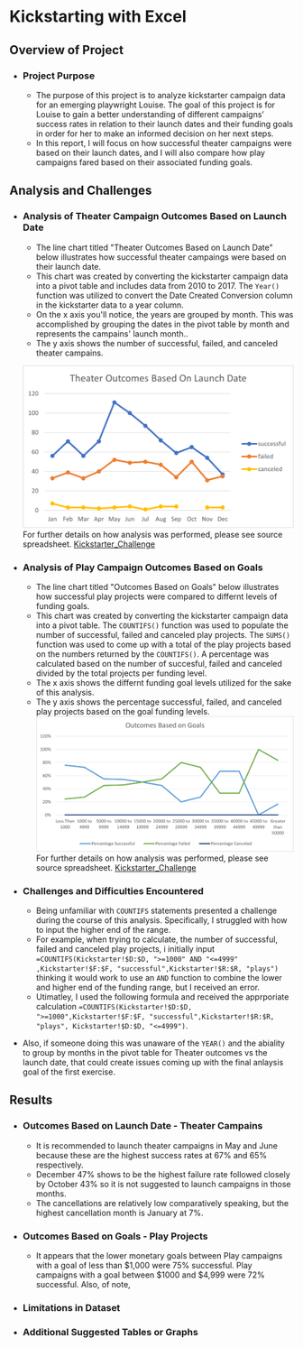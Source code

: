 # **Kickstarting with Excel**

## **Overview of Project**

 - ### Project Purpose
   - The purpose of this project is to analyze kickstarter campaign data for an emerging playwright Louise. The goal of  this project is for Louise to gain a better understanding of different campaigns’ success rates in relation to their launch dates and their funding goals in order for her to make an informed decision on her next steps. 
   - In this report, I will focus on how successful theater campaigns were based on their launch dates, and I will also compare how play campaigns fared based on their associated funding goals.

## Analysis and Challenges

 - ### Analysis of Theater Campaign Outcomes Based on Launch Date
   -  The line chart titled "Theater Outcomes Based on Launch Date" below illustrates how successful theater campaings were based on their launch date.
   -  This chart was created by converting the kickstarter campaign data into a pivot table and includes data from 2010 to 2017.  The `Year()` function was utilized to convert the Date Created Conversion column in the kickstarter data to a year column.  
   -  On the x axis you'll notice, the years are grouped by month.  This was accomplished by grouping the dates in the pivot table by month and represents the campains' launch month.. 
   -  The y axis shows the number of successful, failed, and canceled theater campains. 

   ![Theater_Outcomes_vs_Launch](Resources/Theater_Outcomes_vs_Launch.png)
    For further details on how analysis was performed, please see source spreadsheet. 
    [Kickstarter_Challenge](Kickstarter_Challenge.zip)

 - ### Analysis of Play Campaign Outcomes Based on Goals
   - The line chart titled "Outcomes Based on Goals" below illustrates how successful play projects were compared to differnt levels of funding goals.
   - This chart was created by converting the kickstarter campaign data into a pivot table.  The `COUNTIFS()` function was used to populate the number of successful, failed and canceled play projects.  The `SUMS()` function was used to come up with a total of the play projects based on the numbers returned by the `COUNTIFS()`.  A percentage was calculated based on the number of succesful, failed and canceled divided by the total projects per funding level. 
   -  The x axis shows the differnt funding goal levels utilized for the sake of this analysis.  
   -  The y axis shows the percentage successful, failed, and canceled play projects based on the goal funding levels.
   ![Outcomes_vs_Goals](Resources/Outcomes_vs_Goals.png)
   For further details on how analysis was performed, please see source spreadsheet. 
   [Kickstarter_Challenge](Kickstarter_Challenge.zip)

 - ### Challenges and Difficulties Encountered
   - Being unfamiliar with `COUNTIFS` statements presented a challenge during the course of this analysis. Specifically, I struggled with how to input the higher end of the range.  
    - For example, when trying to calculate, the number of successful, failed and canceled play projects, i initially input `=COUNTIFS(Kickstarter!$D:$D, ">=1000" AND "<=4999" ,Kickstarter!$F:$F, "successful",Kickstarter!$R:$R, "plays")` thinking it would work to use an `AND` function to combine the lower and higher end of the funding range, but I received an error.  
    - Utimatley, I used the following formula and received the apprporiate calculation `=COUNTIFS(Kickstarter!$D:$D, ">=1000",Kickstarter!$F:$F, "successful",Kickstarter!$R:$R, "plays", Kickstarter!$D:$D, "<=4999")`.
  - Also, if someone doing this was unaware of the `YEAR()` and the abiality to group by months in the pivot table for Theater outcomes vs the launch date, that could create issues coming up with the final anlaysis goal of the first exercise.


## Results

 - ### Outcomes Based on Launch Date - Theater Campains
   - It is recommended to launch theater campaigns in May and June because these are the highest success rates at 67% and 65% respectively. 
   - December 47% shows to be the highest failure rate followed closely by October 43% so it is not suggested to launch campaigns in those months.  
   - The cancellations are relatively low comparatively speaking, but the highest cancellation month is January at 7%.


 - ### Outcomes Based on Goals - Play Projects
   -   It appears that the lower monetary goals between Play campaigns with a goal of less than $1,000 were 75% successful.  Play campaigns with a goal between $1000 and $4,999    were 72% successful.  Also, of note,

 - ### Limitations in Dataset

 - ### Additional Suggested Tables or Graphs
